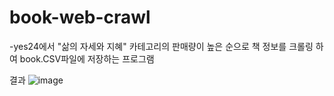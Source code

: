 # book-web-crawl
-yes24에서 "삶의 자세와 지혜" 카테고리의 판매량이 높은 순으로 책 정보를 크롤링 하여 book.CSV파일에 저장하는 프로그램

결과
![image](https://user-images.githubusercontent.com/116625723/198168039-b3b1bdcf-016b-4913-873d-99747fdf4580.png)
